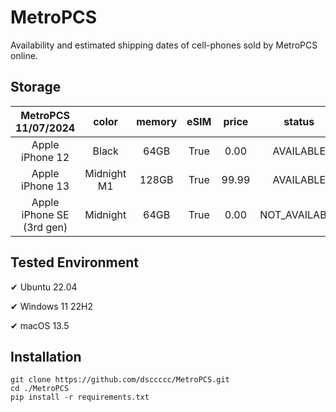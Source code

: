 # MetroPCS
Availability and estimated shipping dates of cell-phones sold by MetroPCS online.
## Storage
|MetroPCS 11/07/2024|color|memory|eSIM|price|status|shipping from|shipping to|
|:--:|:--:|:--:|:--:|:--:|:--:|:--:|:--:|
|Apple iPhone 12|Black|64GB|True|0.00|AVAILABLE|11/06/2024|11/12/2024|
|Apple iPhone 13|Midnight M1|128GB|True|99.99|AVAILABLE|11/06/2024|11/12/2024|
|Apple iPhone SE (3rd gen)|Midnight|64GB|True|0.00|NOT_AVAILABLE|11/13/2024|11/19/2024|

## Tested Environment
✔ Ubuntu 22.04

✔ Windows 11 22H2

✔ macOS 13.5
## Installation
```
git clone https://github.com/dsccccc/MetroPCS.git
cd ./MetroPCS
pip install -r requirements.txt
```
